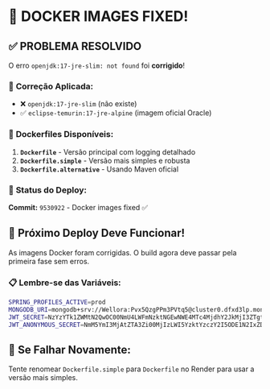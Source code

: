 # 🐳 DOCKER IMAGES FIXED!

## ✅ **PROBLEMA RESOLVIDO**

O erro `openjdk:17-jre-slim: not found` foi **corrigido**!

### 🔧 **Correção Aplicada:**
- ❌ `openjdk:17-jre-slim` (não existe)
- ✅ `eclipse-temurin:17-jre-alpine` (imagem oficial Oracle)

### 📁 **Dockerfiles Disponíveis:**

1. **`Dockerfile`** - Versão principal com logging detalhado
2. **`Dockerfile.simple`** - Versão mais simples e robusta  
3. **`Dockerfile.alternative`** - Usando Maven oficial

### 🚀 **Status do Deploy:**

**Commit:** `9530922` - Docker images fixed ✅

## 🎯 **Próximo Deploy Deve Funcionar!**

As imagens Docker foram corrigidas. O build agora deve passar pela primeira fase sem erros.

### 📋 **Lembre-se das Variáveis:**
```bash
SPRING_PROFILES_ACTIVE=prod
MONGODB_URI=mongodb+srv://Wellora:Pvx5QzgPPm3PVtq5@cluster0.dfxd3lp.mongodb.net/wellora?retryWrites=true&w=majority&appName=Cluster0
JWT_SECRET=NzYzYTk1ZWMtN2QwOC00NmU4LWFmNzktNGEwNWE4MTc4MjdhY2JkMjI3ZTgtN2E4Zi00MDcwLWE3NTItNTI5Nzc3ZjE5Y2Qw
JWT_ANONYMOUS_SECRET=NmM5YmI3MjAtZTA3Zi00MjIzLWI5YzktYzczY2I5ODE1N2IxZDQ4M2UyOTEtYWZmNy00ZTUyLWE0ZTYtOGU2YjQ2MzBhMzRm
```

## 🔄 **Se Falhar Novamente:**
Tente renomear `Dockerfile.simple` para `Dockerfile` no Render para usar a versão mais simples.